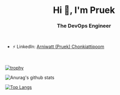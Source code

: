 <!--
### Hi there 👋


**pruekk/pruekk** is a ✨ _special_ ✨ repository because its `README.md` (this file) appears on your GitHub profile.

Here are some ideas to get you started:

- 🔭 I’m currently working on ...
- 🌱 I’m currently learning ...
- 👯 I’m looking to collaborate on ...
- 🤔 I’m looking for help with ...
- 💬 Ask me about ...
- 📫 How to reach me: ...
- 😄 Pronouns: ...
- ⚡ Fun fact: ...
-->

<h1 align="center">Hi 👋, I'm Pruek</h1>
<h3 align="center">The DevOps Engineer</h3>
<br/>

- ⚡ LinkedIn: [Arniwatt (Pruek) Chonkiattipoom]([https://www.linkedin.com/in/kanokpolkulsri](https://www.linkedin.com/in/arniwatt-chonkiattipoom/))
<!-- - 😄 Tech Shabu: [techshabu.com](https://techshabu.com) -->
<br/>

[![trophy](https://github-profile-trophy.vercel.app/?username=pruekk&title=MultiLanguage,Stars,Repositories,Commit&margin-w=15)](https://github.com/ryo-ma/github-profile-trophy)

![Anurag's github stats](https://github-readme-stats.vercel.app/api?username=pruekk&count_private=true&show_icons=true&hide=issues,contribs)

[![Top Langs](https://github-readme-stats.vercel.app/api/top-langs/?username=pruekk&layout=compact)](https://github.com/anuraghazra/github-readme-stats)
